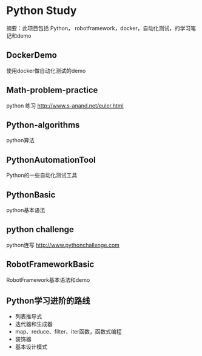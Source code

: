 # Python Study
摘要：此项目包括 Python， robotframework，docker，自动化测试，的学习笔记和demo

## DockerDemo
使用docker做自动化测试的demo
## Math-problem-practice
python 练习 http://www.s-anand.net/euler.html 
## Python-algorithms
python算法
## PythonAutomationTool
Python的一些自动化测试工具
## PythonBasic
python基本语法
## python challenge         
python连写 http://www.pythonchallenge.com
## RobotFrameworkBasic
RobotFramework基本语法和demo

## Python学习进阶的路线
- 列表推导式
- 迭代器和生成器
- map、reduce、filter、iter函数，函数式编程
- 装饰器
- 基本设计模式